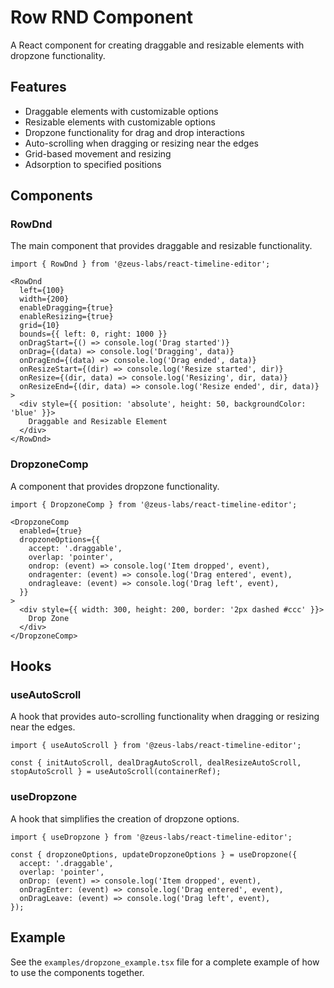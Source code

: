 # Row RND Component

A React component for creating draggable and resizable elements with dropzone functionality.

## Features

- Draggable elements with customizable options
- Resizable elements with customizable options
- Dropzone functionality for drag and drop interactions
- Auto-scrolling when dragging or resizing near the edges
- Grid-based movement and resizing
- Adsorption to specified positions

## Components

### RowDnd

The main component that provides draggable and resizable functionality.

```tsx
import { RowDnd } from '@zeus-labs/react-timeline-editor';

<RowDnd
  left={100}
  width={200}
  enableDragging={true}
  enableResizing={true}
  grid={10}
  bounds={{ left: 0, right: 1000 }}
  onDragStart={() => console.log('Drag started')}
  onDrag={(data) => console.log('Dragging', data)}
  onDragEnd={(data) => console.log('Drag ended', data)}
  onResizeStart={(dir) => console.log('Resize started', dir)}
  onResize={(dir, data) => console.log('Resizing', dir, data)}
  onResizeEnd={(dir, data) => console.log('Resize ended', dir, data)}
>
  <div style={{ position: 'absolute', height: 50, backgroundColor: 'blue' }}>
    Draggable and Resizable Element
  </div>
</RowDnd>
```

### DropzoneComp

A component that provides dropzone functionality.

```tsx
import { DropzoneComp } from '@zeus-labs/react-timeline-editor';

<DropzoneComp
  enabled={true}
  dropzoneOptions={{
    accept: '.draggable',
    overlap: 'pointer',
    ondrop: (event) => console.log('Item dropped', event),
    ondragenter: (event) => console.log('Drag entered', event),
    ondragleave: (event) => console.log('Drag left', event),
  }}
>
  <div style={{ width: 300, height: 200, border: '2px dashed #ccc' }}>
    Drop Zone
  </div>
</DropzoneComp>
```

## Hooks

### useAutoScroll

A hook that provides auto-scrolling functionality when dragging or resizing near the edges.

```tsx
import { useAutoScroll } from '@zeus-labs/react-timeline-editor';

const { initAutoScroll, dealDragAutoScroll, dealResizeAutoScroll, stopAutoScroll } = useAutoScroll(containerRef);
```

### useDropzone

A hook that simplifies the creation of dropzone options.

```tsx
import { useDropzone } from '@zeus-labs/react-timeline-editor';

const { dropzoneOptions, updateDropzoneOptions } = useDropzone({
  accept: '.draggable',
  overlap: 'pointer',
  onDrop: (event) => console.log('Item dropped', event),
  onDragEnter: (event) => console.log('Drag entered', event),
  onDragLeave: (event) => console.log('Drag left', event),
});
```

## Example

See the `examples/dropzone_example.tsx` file for a complete example of how to use the components together.
